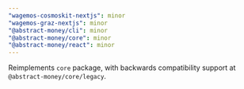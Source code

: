 ```yaml
---
"wagemos-cosmoskit-nextjs": minor
"wagemos-graz-nextjs": minor
"@abstract-money/cli": minor
"@abstract-money/core": minor
"@abstract-money/react": minor
---
```


Reimplements `core` package, with backwards compatibility support at `@abstract-money/core/legacy`.

